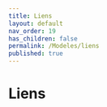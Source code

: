 ```yaml
---
title: Liens
layout: default
nav_order: 19
has_children: false
permalink: /Modeles/liens
published: true
---
```

# Liens